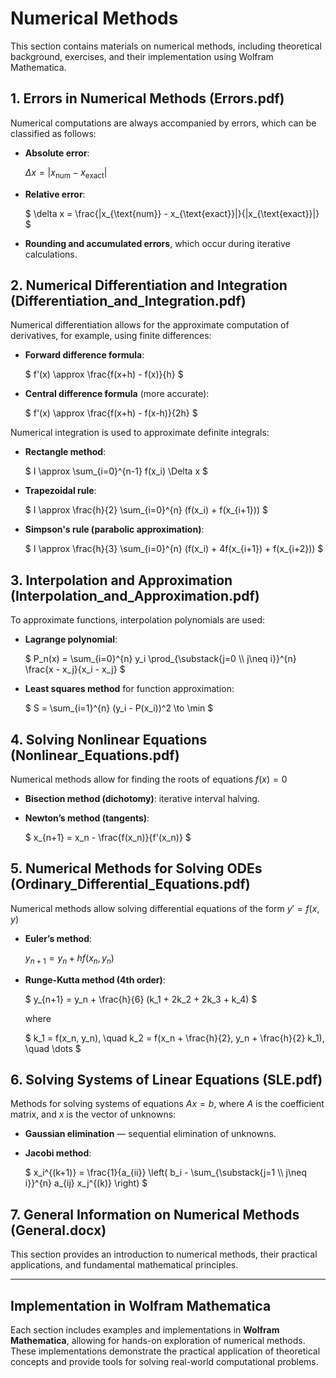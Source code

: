 # Numerical Methods

This section contains materials on numerical methods, including theoretical background, exercises, and their implementation using Wolfram Mathematica.

## 1. Errors in Numerical Methods (Errors.pdf)

Numerical computations are always accompanied by errors, which can be classified as follows:

- **Absolute error**:  

  $` \Delta x = |x_{\text{num}} - x_{\text{exact}}| `$

- **Relative error**:  

  $` \delta x = \frac{|x_{\text{num}} - x_{\text{exact}}|}{|x_{\text{exact}}|} `$

- **Rounding and accumulated errors**, which occur during iterative calculations.

## 2. Numerical Differentiation and Integration (Differentiation_and_Integration.pdf)

Numerical differentiation allows for the approximate computation of derivatives, for example, using finite differences:

- **Forward difference formula**:  

  $` f'(x) \approx \frac{f(x+h) - f(x)}{h} `$

- **Central difference formula** (more accurate):  

  $` f'(x) \approx \frac{f(x+h) - f(x-h)}{2h} `$

Numerical integration is used to approximate definite integrals:

- **Rectangle method**:  

  $` I \approx \sum_{i=0}^{n-1} f(x_i) \Delta x `$

- **Trapezoidal rule**:  

  $` I \approx \frac{h}{2} \sum_{i=0}^{n} (f(x_i) + f(x_{i+1})) `$

- **Simpson's rule (parabolic approximation)**:  

  $` I \approx \frac{h}{3} \sum_{i=0}^{n} (f(x_i) + 4f(x_{i+1}) + f(x_{i+2})) `$

## 3. Interpolation and Approximation (Interpolation_and_Approximation.pdf)

To approximate functions, interpolation polynomials are used:

- **Lagrange polynomial**:  

  $` P_n(x) = \sum_{i=0}^{n} y_i \prod_{\substack{j=0 \\ j\neq i}}^{n} \frac{x - x_j}{x_i - x_j} `$

- **Least squares method** for function approximation:  

  $` S = \sum_{i=1}^{n} (y_i - P(x_i))^2 \to \min `$

## 4. Solving Nonlinear Equations (Nonlinear_Equations.pdf)

Numerical methods allow for finding the roots of equations $` f(x) = 0 `$

- **Bisection method (dichotomy)**: iterative interval halving.

- **Newton’s method (tangents)**:  

  $` x_{n+1} = x_n - \frac{f(x_n)}{f'(x_n)} `$

## 5. Numerical Methods for Solving ODEs (Ordinary_Differential_Equations.pdf)

Numerical methods allow solving differential equations of the form $` y' = f(x, y) `$

- **Euler’s method**:  

  $` y_{n+1} = y_n + h f(x_n, y_n) `$

- **Runge-Kutta method (4th order)**:  

  $` y_{n+1} = y_n + \frac{h}{6} (k_1 + 2k_2 + 2k_3 + k_4) `$

  where  

  $` k_1 = f(x_n, y_n), \quad k_2 = f(x_n + \frac{h}{2}, y_n + \frac{h}{2} k_1), \quad \dots `$

## 6. Solving Systems of Linear Equations (SLE.pdf)

Methods for solving systems of equations $` Ax = b `$, where $` A `$ is the coefficient matrix, and $` x `$ is the vector of unknowns:

- **Gaussian elimination** — sequential elimination of unknowns.

- **Jacobi method**:  

  $` x_i^{(k+1)} = \frac{1}{a_{ii}} \left( b_i - \sum_{\substack{j=1 \\ j\neq i}}^{n} a_{ij} x_j^{(k)} \right) `$

## 7. General Information on Numerical Methods (General.docx)

This section provides an introduction to numerical methods, their practical applications, and fundamental mathematical principles.<br>
___

## Implementation in Wolfram Mathematica

Each section includes examples and implementations in **Wolfram Mathematica**, allowing for hands-on exploration of numerical methods. These implementations demonstrate the practical application of theoretical concepts and provide tools for solving real-world computational problems.
